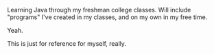 Learning Java through my freshman college classes.
Will include "programs" I've created in my classes, and on my own in my free time.

Yeah.

This is just for reference for myself, really.
